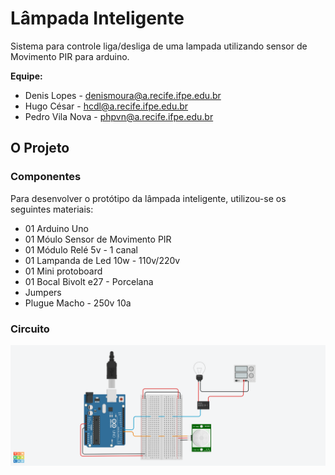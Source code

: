 # Lâmpada Inteligente

Sistema para controle liga/desliga de uma lampada utilizando sensor de Movimento PIR para arduino.

**Equipe:**
- Denis Lopes - denismoura@a.recife.ifpe.edu.br
- Hugo César - hcdl@a.recife.ifpe.edu.br
- Pedro Vila Nova - phpvn@a.recife.ifpe.edu.br 

## O Projeto

### Componentes

Para desenvolver o protótipo da lâmpada inteligente, utilizou-se os seguintes materiais:

- 01 Arduino Uno
- 01 Móulo Sensor de Movimento PIR
- 01 Módulo Relé 5v - 1 canal
- 01 Lampanda de Led 10w - 110v/220v
- 01 Mini protoboard
- 01 Bocal Bivolt e27 - Porcelana
- Jumpers
- Plugue Macho - 250v 10a

### Circuito

![circuito-lampada-inteligente](image/circuito-lampada-inteligente.png)


